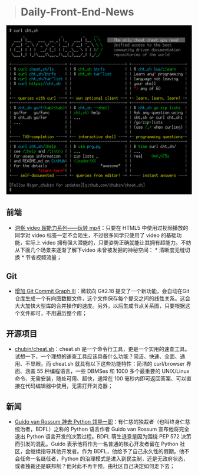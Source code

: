
> # Daily-Front-End-News

[![cover][img]][link]

[img]: https://github.com/fengshangwuqi/Daily-Front-End-News/blob/master/history/2018/07/13/cheat.jpg  "chubin/cheat.sh"
[link]: https://github.com/chubin/cheat.sh

## 前端

- [洞察 video 超能力系列——玩转 mp4](https://techblog.toutiao.com/2018/07/09/untitled-51/)：只要在 HTML5 中使用过视频播放的同学对 video 标签一定不会陌生，不过很多同学只使用了 video 的基础功能，实际上 video 拥有强大潜能的，只要姿势正确就能让其拥有超能力。不妨从下面几个场景来逐渐了解下video 未曾被发掘的神秘空间： * 清晰度无缝切换 * 节省视频流量；

## Git

- [增加 Git Commit Graph III](https://blogs.msdn.microsoft.com/devops/2018/07/09/supercharging-the-git-commit-graph-iii-generations/)：微软向 Git2.18 提交了一个新功能，会自动在Git 仓库生成一个有向图数据文件，这个文件保存每个提交之间的线性关系。这会大大加快大型库的合并操作的速度。另外，以后生成节点关系图，只要根据这个文件即可，不用遍历整个库；

## 开源项目

- [chubin/cheat.sh](https://github.com/chubin/cheat.sh)：cheat.sh 是一个命令行工具，更是一个实用的速查工具。试想一下，一个理想的速查工具应该具备什么功能？简洁、快速、全面、通用、不显眼。而 cheat.sh 就具有以下这些功能特性：简洁的 curl/browser 界面、涵盖 55 种编程语言，一些 DBMSes 和 1000 多个最重要的 UNIX/Linux 命令、无需安装，随处可用、超快，通常在 100 毫秒内即可返回答案、可以直接在代码编辑器中使用，无需打开浏览器；

## 新闻

- [Guido van Rossum 辞去 Python 领导一职](https://www.solidot.org/story?sid=57186)：有仁慈的独裁者（也叫终身仁慈统治者，BDFL）之称的 Python 语言作者 Guido van Rossum 宣布他将完全退出 Python 语言开发的决策过程。BDFL 萌生退意是因为围绕 PEP 572 决策而引发的混乱。Guido 表示他将作为一名普通的核心开发者留在 Python 社区，会继续指导其他开发者。作为 BDFL，他给予了自己永久性的假期。他不会任命一名继任者，Python 的治理模式是进入到民主制，还是无政府状态，或者独裁还是联邦制？他对此不再干预，由社区自己决定如何走下去；